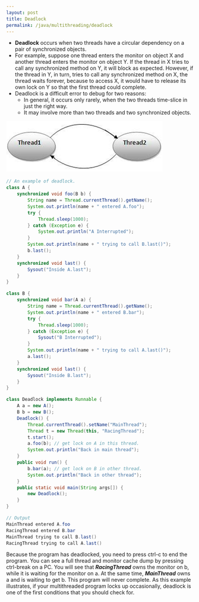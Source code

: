 ```yaml
---
layout: post
title: Deadlock
permalink: /java/multithreading/deadlock
---
```


* **Deadlock** occurs when two threads have a circular dependency on a pair of synchronized objects.
* For example, suppose one thread enters the monitor on object X and another thread enters the monitor on object Y. If the thread in X tries to call any synchronized method on Y, it will block as expected. However, if the thread in Y, in turn, tries to call any synchronized method on X, the thread waits forever, because to access X, it would have to release its own lock on Y so that the first thread could complete.
* Deadlock is a difficult error to debug for two reasons:
	- In general, it occurs only rarely, when the two threads time-slice in just the right way.
	- It may involve more than two threads and two synchronized objects.

![deadlock](https://github.com/arpit04tripathi/files-cdn/raw/cdn/java/multi-threading/deadlock.png)

```java
// An example of deadlock.
class A {
    synchronized void foo(B b) {
        String name = Thread.currentThread().getName();
        System.out.println(name + " entered A.foo");
        try {
            Thread.sleep(1000);
        } catch (Exception e) {
            System.out.println("A Interrupted");
        }
        System.out.println(name + " trying to call B.last()");
        b.last();
    }
    synchronized void last() {
        Sysout("Inside A.last");
    }
}
```
```java
class B {
    synchronized void bar(A a) {
        String name = Thread.currentThread().getName();
        System.out.println(name + " entered B.bar");
        try {
            Thread.sleep(1000);
        } catch (Exception e) {
            Sysout("B Interrupted");
        }
        System.out.println(name + " trying to call A.last()");
        a.last();
    }
    synchronized void last() {
        Sysout("Inside B.last");
    }
}
```
```java
class Deadlock implements Runnable {
    A a = new A();
    B b = new B();
    Deadlock() {
        Thread.currentThread().setName("MainThread");
        Thread t = new Thread(this, "RacingThread");
        t.start();
        a.foo(b); // get lock on A in this thread.
        System.out.println("Back in main thread");
    }
    public void run() {
        b.bar(a); // get lock on B in other thread.
        System.out.println("Back in other thread");
    }
    public static void main(String args[]) {
        new Deadlock();
    }
}
```
```java
// Output
MainThread entered A.foo
RacingThread entered B.bar
MainThread trying to call B.last()
RacingThread trying to call A.last()
```

Because the program has deadlocked, you need to press ctrl-c to end the program. You can see a full thread and monitor cache dump by pressing ctrl-break on a PC. You will see that ***RacingThread*** owns the monitor on b, while it is waiting for the monitor on a. At the same time, ***MainThread*** owns a and is waiting to get b. This program will never complete. As this example illustrates, if your multithreaded program locks up occasionally, deadlock is one of the first conditions that you should check for.
